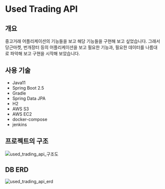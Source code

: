 # Used Trading API 

## 개요

중고거래 어플리케이션의 기능들을 보고 해당 기능들을 구현해 보고 싶었습니다. 그래서 당근마켓, 번개장터 등의 어플리케이션을 보고 필요한 기능과, 필요한 데이터를 나름대로 파악해 보고 구현을 시작해 보았습니다.

## 사용 기술

- Java11
- Spring Boot 2.5
- Gradle
- Spring Data JPA
- H2
- AWS S3
- AWS EC2
- docker-compose
- jenkins

## 프로젝트의 구조

![used_trading_api_구조도](https://user-images.githubusercontent.com/69035612/158099277-ab9792c1-df26-4361-9c8f-13d240e46a68.png)

## DB ERD

![used_trading_api_erd](https://user-images.githubusercontent.com/69035612/158097692-334303f7-515c-4340-bd8a-4c0cb303d241.png)
